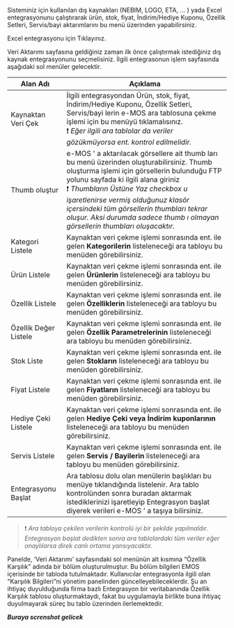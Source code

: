 Sisteminiz için kullanılan dış kaynakları (NEBIM, LOGO, ETA, ... ) yada Excel entegrasyonunu çalıştırarak ürün, stok, fiyat, İndirim/Hediye Kuponu, Özellik Setleri, Servis/bayi aktarımlarını bu menü üzerinden yapabilirsiniz.

Excel entegrasyonu için Tıklayınız.

Veri Aktarımı sayfasına geldiğiniz zaman ilk önce çalıştırmak istediğiniz dış kaynak entegrasyonunu seçmelisiniz. İlgili entegrasonun işlem sayfasında aşağıdaki sol menüler gelecektir.

|Alan Adı|Açıklama|
|--|--|
|Kaynaktan Veri Çek|İlgili entegrasyondan Ürün, stok, fiyat, İndirim/Hediye Kuponu, Özellik Setleri, Servis/bayi lerin e-MOS ara tablosuna çekme işlemi için bu menüyü tıklamalısınız.<br>❗ _Eğer ilgili ara tablolar da veriler gözükmüyorsa ent. kontrol edilmelidir._ |
|Thumb oluştur|e-MOS ' a aktarılacak görsellere ait thumb ları bu menü üzerinden oluşturabilirsiniz. Thumb oluşturma işlemi için görsellerin bulunduğu FTP yolunu sayfada ki ilgili alana giriniz <br>❗ _Thumbların Üstüne Yaz checkbox u işaretlenirse vermiş olduğunuz klasör içersindeki tüm görsellerin thumbları tekrar oluşur. Aksi durumda sadece thumb ı olmayan görsellerin thumbları oluşacaktır._ |
|Kategori Listele|Kaynaktan veri çekme işlemi sonrasında ent. ile gelen **Kategorilerin** listeleneceği ara tabloyu bu menüden görebilirsiniz.|
|Ürün Listele|Kaynaktan veri çekme işlemi sonrasında ent. ile gelen **Ürünlerin** listeleneceği ara tabloyu bu menüden görebilirsiniz.|
|Özellik Listele|Kaynaktan veri çekme işlemi sonrasında ent. ile gelen **Özelliklerin** listeleneceği ara tabloyu bu menüden görebilirsiniz.|
|Özellik Değer Listele|Kaynaktan veri çekme işlemi sonrasında ent. ile gelen **Özellik Parametrelerinin** listeleneceği ara tabloyu bu menüden görebilirsiniz.|
|Stok Liste	|Kaynaktan veri çekme işlemi sonrasında ent. ile gelen **Stokların** listeleneceği ara tabloyu bu menüden görebilirsiniz.|
|Fiyat Listele|Kaynaktan veri çekme işlemi sonrasında ent. ile gelen **Fiyatların** listeleneceği ara tabloyu bu menüden görebilirsiniz.|
|Hediye Çeki Listele|Kaynaktan veri çekme işlemi sonrasında ent. ile gelen **Hediye Çeki veya İndirim kuponlarının** listeleneceği ara tabloyu bu menüden görebilirsiniz.|
|Servis Listele|Kaynaktan veri çekme işlemi sonrasında ent. ile gelen **Servis / Bayilerin** listeleneceği ara tabloyu bu menüden görebilirsiniz.|
|Entegrasyonu Başlat|Ara tablosu dolu olan menülerin başlıkları bu menüye tıklandığında listelenir. Ara tablo kontrolünden sonra buradan aktarmak istediklerinizi işaretleyip Entegrasyon başlat diyerek verileri e-MOS ' a taşıya bilirsiniz.|


>❗  _Ara tabloya çekilen verilerin kontrolü iyi bir şekilde yapılmaldır. Entegrasyon başlat dedikten sonra ara tablolardaki tüm veriler eğer onaylılarsa direk canlı ortama yansıyacaktır._

Panelde, ‘Veri Aktarımı’ sayfasındaki sol menünün alt kısmına “Özellik Karşılık” adında bir bölüm oluşturulmuştur. Bu bölüm bilgileri EMOS içerisinde bir tabloda tutulmaktadır. Kullanıcılar entegrasyonla ilgili olan “Karşılık Bilgileri”ni yönetim panelinden güncelleyebileceklerdir. Şu an ihtiyaç duyulduğunda firma bazlı Entegrasyon bir veritabanında Özellik Karşılık tablosu oluşturmaktaydı, fakat bu uygulamayla birlikte buna ihtiyaç duyulmayarak süreç bu tablo üzerinden ilerlemektedir.


***Buraya screnshot gelicek***